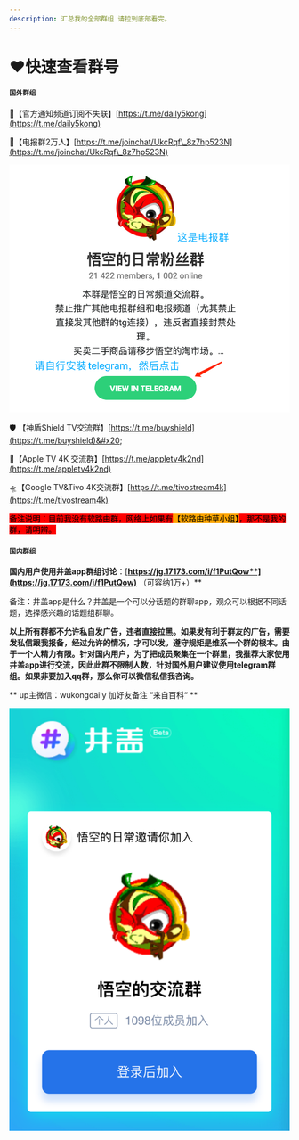 ```yaml
---
description: 汇总我的全部群组 请拉到底部看完。
---
```


# ❤️快速查看群号

#### **`国外群组`**

🦊【官方通知频道订阅不失联】[https://t.me/daily5kong](https://t.me/daily5kong)

🦊【电报群2万人】[https://t.me/joinchat/UkcRqf\_8z7hp523N](https://t.me/joinchat/UkcRqf\_8z7hp523N)

![](.gitbook/assets/dian-bao-.png)

🛡 【神盾Shield TV交流群】[https://t.me/buyshield](https://t.me/buyshield)&#x20;

🍎【Apple TV 4K 交流群】[https://t.me/appletv4k2nd](https://t.me/appletv4k2nd)

🛸【Google TV\&Tivo 4K交流群】[https://t.me/tivostream4k](https://t.me/tivostream4k)

&#x20;<mark style="background-color:red;">备注说明：目前我没有软路由群，网络上如果有</mark><mark style="background-color:orange;">【软路由种草小组】</mark><mark style="background-color:red;">，那不是我的群，请明辨。</mark>

#### `国内群组`

**国内用户使用井盖app群组讨论**：[**https://jg.17173.com/i/f1PutQow**](https://jg.17173.com/i/f1PutQow)**   （可容纳1万+）**

备注：井盖app是什么？井盖是一个可以分话题的群聊app，观众可以根据不同话题，选择感兴趣的话题组群聊。

**以上所有群都不允许私自发广告，违者直接拉黑。如果发有利于群友的广告，需要发私信跟我报备，经过允许的情况，才可以发。遵守规矩是维系一个群的根本。由于一个人精力有限。针对国内用户，为了把成员聚集在一个群里，我推荐大家使用井盖app进行交流，因此此群不限制人数，针对国外用户建议使用telegram群组。如果非要加入qq群，那么你可以微信私信我咨询。**

** up主微信：wukongdaily  加好友备注 “来自百科“ **

![](.gitbook/assets/jie-ping-20210810-xia-wu-5.56.57.png)

